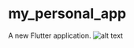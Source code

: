 # my_personal_app

A new Flutter application.
![alt text](https://github.com/Shubham-Narkhede/my_personal_app/blob/master/Screenshot_2020-01-23-10-09-41-108_com.example.my_personal_app.jpg)

